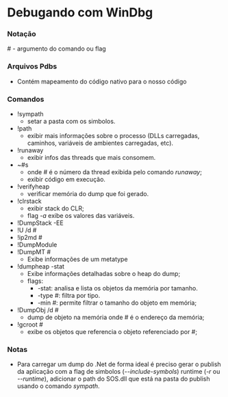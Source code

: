 # Debugando com WinDbg

### Notação
\# - argumento do comando ou flag

### Arquivos Pdbs
* Contém mapeamento do código nativo para o nosso código


### Comandos

* !sympath
  * setar a pasta com os simbolos.
* !path
  * exibir mais informações sobre o processo (DLLs carregadas, caminhos, variáveis de ambientes carregadas, etc).
* !runaway
  * exibir infos das threads que mais consomem.
* ~#s
  * onde # é o número da thread exibida pelo comando _runaway_;
  * exibir código em execução.
* !verifyheap
  * verificar memória do dump que foi gerado.
* !clrstack
  * exibir stack do CLR;
  * flag _-a_ exibe os valores das variáveis.
* !DumpStack -EE
* !U /d #
* !ip2md #
* !DumpModule
* !DumpMT #
  * Exibe informações de um metatype
* !dumpheap -stat
  * Exibe informações detalhadas sobre o heap do dump;
  * flags:
    * -stat: analisa e lista os objetos da memória por tamanho.
    * -type #: filtra por tipo. 
    * -min #: permite filtrar o tamanho do objeto em memória;
* !DumpObj /d #
  * dump de objeto na memória onde # é o endereço da memória;
* !gcroot #
  * exibe os objetos que referencia o objeto referenciado por #;

### Notas
* Para carregar um dump do .Net de forma ideal é preciso gerar o publish da aplicação com a flag de simbolos (_--include-symbols_) runtime (_-r_ ou _--runtime_), adicionar o path do SOS.dll que está na pasta do publish usando o comando _sympath_.


